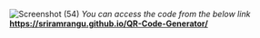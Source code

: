 ![Screenshot (54)](https://github.com/sriramrangu/QR-Code-Generator/assets/116307791/264f9719-39e4-4c53-8bac-886f6b3bd4cb)
*You can access the code from the below link*
**https://sriramrangu.github.io/QR-Code-Generator/**
